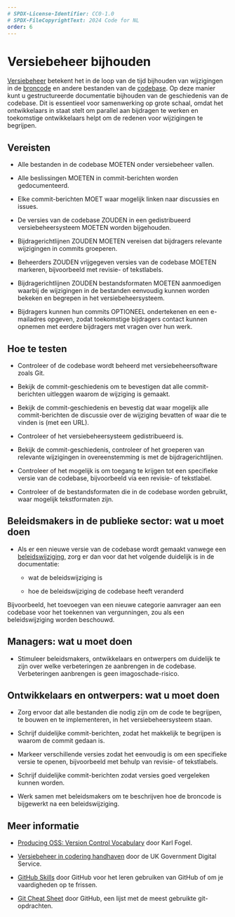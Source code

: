 ```yaml
---
# SPDX-License-Identifier: CC0-1.0
# SPDX-FileCopyrightText: 2024 Code for NL
order: 6
---
```


# Versiebeheer bijhouden

[Versiebeheer](/nl/glossary.html#versiebeheer) betekent het in de loop van de tijd bijhouden van wijzigingen in de [broncode](/nl/glossary.html#broncode) en andere bestanden van de [codebase](/nl/glossary.html#codebase). Op deze manier kunt u gestructureerde documentatie bijhouden van de geschiedenis van de codebase. Dit is essentieel voor samenwerking op grote schaal, omdat het ontwikkelaars in staat stelt om parallel aan bijdragen te werken en toekomstige ontwikkelaars helpt om de redenen voor wijzigingen te begrijpen.

## Vereisten

- Alle bestanden in de codebase MOETEN onder versiebeheer vallen.

- Alle beslissingen MOETEN in commit-berichten worden gedocumenteerd.

- Elke commit-berichten MOET waar mogelijk linken naar discussies en issues.

- De versies van de codebase ZOUDEN in een gedistribueerd versiebeheersysteem MOETEN worden bijgehouden.

- Bijdragerichtlijnen ZOUDEN MOETEN vereisen dat bijdragers relevante wijzigingen in commits groeperen.

- Beheerders ZOUDEN vrijgegeven versies van de codebase MOETEN markeren, bijvoorbeeld met revisie- of tekstlabels.

- Bijdragerichtlijnen ZOUDEN bestandsformaten MOETEN aanmoedigen waarbij de wijzigingen in de bestanden eenvoudig kunnen worden bekeken en begrepen in het versiebeheersysteem.

- Bijdragers kunnen hun commits OPTIONEEL ondertekenen en een e-mailadres opgeven, zodat toekomstige bijdragers contact kunnen opnemen met eerdere bijdragers met vragen over hun werk.

## Hoe te testen

- Controleer of de codebase wordt beheerd met versiebeheersoftware zoals Git.

- Bekijk de commit-geschiedenis om te bevestigen dat alle commit-berichten uitleggen waarom de wijziging is gemaakt.

- Bekijk de commit-geschiedenis en bevestig dat waar mogelijk alle commit-berichten de discussie over de wijziging bevatten of waar die te vinden is (met een URL).

- Controleer of het versiebeheersysteem gedistribueerd is.

- Bekijk de commit-geschiedenis, controleer of het groeperen van relevante wijzigingen in overeenstemming is met de bijdragerichtlijnen.

- Controleer of het mogelijk is om toegang te krijgen tot een specifieke versie van de codebase, bijvoorbeeld via een revisie- of tekstlabel.

- Controleer of de bestandsformaten die in de codebase worden gebruikt, waar mogelijk tekstformaten zijn.

## Beleidsmakers in de publieke sector: wat u moet doen

- Als er een nieuwe versie van de codebase wordt gemaakt vanwege een [beleidswijziging](/nl/glossary.html#beleid), zorg er dan voor dat het volgende duidelijk is in de documentatie:

    -   wat de beleidswijziging is

    -   hoe de beleidswijziging de codebase heeft veranderd

Bijvoorbeeld, het toevoegen van een nieuwe categorie aanvrager aan een codebase voor het toekennen van vergunningen, zou als een beleidswijziging worden beschouwd.

## Managers: wat u moet doen

- Stimuleer beleidsmakers, ontwikkelaars en ontwerpers om duidelijk te zijn over welke verbeteringen ze aanbrengen in de codebase. Verbeteringen aanbrengen is geen imagoschade-risico.

## Ontwikkelaars en ontwerpers: wat u moet doen

- Zorg ervoor dat alle bestanden die nodig zijn om de code te begrijpen, te bouwen en te implementeren, in het versiebeheersysteem staan.

- Schrijf duidelijke commit-berichten, zodat het makkelijk te begrijpen is waarom de commit gedaan is.

- Markeer verschillende versies zodat het eenvoudig is om een specifieke versie te openen, bijvoorbeeld met behulp van revisie- of tekstlabels.

- Schrijf duidelijke commit-berichten zodat versies goed vergeleken kunnen worden.

- Werk samen met beleidsmakers om te beschrijven hoe de broncode is bijgewerkt na een beleidswijziging.

## Meer informatie

* [Producing OSS: Version Control Vocabulary](https://producingoss.com/en/vc.html#vc-vocabulary) door Karl Fogel.

* [Versiebeheer in codering handhaven](https://www.gov.uk/service-manual/technology/maintaining-version-control-in-coding) door de UK Government Digital Service.

* [GitHub Skills](https://skills.github.com/) door GitHub voor het leren gebruiken van GitHub of om je vaardigheden op te frissen.

* [Git Cheat Sheet](https://education.github.com/git-cheat-sheet-education.pdf) door GitHub, een lijst met de meest gebruikte git-opdrachten.
